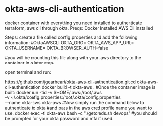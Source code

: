 # okta-aws-cli-authentication
docker container with everything you need installed to authenticate terraform, aws cli through okta. 
Preqs:
Docker Installed
AWS Cli installed


Steps:
create a file called config.properties and add the following information:
#OktaAWSCLI
OKTA_ORG=<add your okta organization>
OKTA_AWS_APP_URL=<add the okta aws app url for the account you are logging into>
OKTA_USERNAME=<add your okta username>
OKTA_BROWSER_AUTH=false

#you will be mounting this file along with your .aws directory to the container in a later step.


open terminal and run:

https://github.com/jgearheart/okta-aws-cli-authentication.git
cd okta-aws-cli-authentication
docker build -t okta-aws .
#Once the container image is built:
docker run -tid -v $HOME/.aws:/root/.aws  \
-v  ~/.okta/config.properties:/root/.okta/config.properties \
--name okta-aws okta-aws
#Now simply run the command below to authenticate to okta 
#and pass in the aws cred profile name you want to use.
docker exec -ti okta-aws  bash  -c "./getcreds.sh devops"
#you should be prompted for your okta password and mfa if used.

